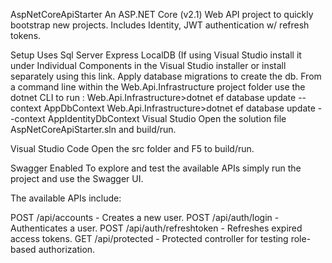 AspNetCoreApiStarter
An ASP.NET Core (v2.1) Web API project to quickly bootstrap new projects. Includes Identity, JWT authentication w/ refresh tokens.

Setup
Uses Sql Server Express LocalDB (If using Visual Studio install it under Individual Components in the Visual Studio installer or install separately using this link.
Apply database migrations to create the db. From a command line within the Web.Api.Infrastructure project folder use the dotnet CLI to run :
Web.Api.Infrastructure>dotnet ef database update --context AppDbContext
Web.Api.Infrastructure>dotnet ef database update --context AppIdentityDbContext
Visual Studio
Open the solution file AspNetCoreApiStarter.sln and build/run.

Visual Studio Code
Open the src folder and F5 to build/run.

Swagger Enabled
To explore and test the available APIs simply run the project and use the Swagger UI.

The available APIs include:

POST /api/accounts - Creates a new user.
POST /api/auth/login - Authenticates a user.
POST /api/auth/refreshtoken - Refreshes expired access tokens.
GET /api/protected - Protected controller for testing role-based authorization.
